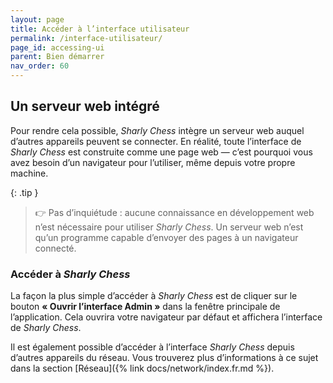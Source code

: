 ```yaml
---
layout: page
title: Accéder à l’interface utilisateur
permalink: /interface-utilisateur/
page_id: accessing-ui
parent: Bien démarrer
nav_order: 60
---
```


## Un serveur web intégré

Pour rendre cela possible, _Sharly Chess_ intègre un serveur web auquel d’autres appareils peuvent se connecter.
En réalité, toute l’interface de _Sharly Chess_ est construite comme une page web — c’est pourquoi vous avez besoin d’un navigateur pour l’utiliser, même depuis votre propre machine.

{: .tip }
> :point_right: Pas d’inquiétude : aucune connaissance en développement web n’est nécessaire pour utiliser _Sharly Chess_.
Un serveur web n’est qu’un programme capable d’envoyer des pages à un navigateur connecté.

### Accéder à _Sharly Chess_

La façon la plus simple d’accéder à _Sharly Chess_ est de cliquer sur le bouton **« Ouvrir l’interface Admin »** dans la fenêtre principale de l’application.
Cela ouvrira votre navigateur par défaut et affichera l’interface de _Sharly Chess_.

Il est également possible d’accéder à l’interface _Sharly Chess_ depuis d’autres appareils du réseau. Vous trouverez plus d’informations à ce sujet dans la section [Réseau]({% link docs/network/index.fr.md %}).
